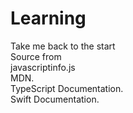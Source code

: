 # Learning  
Take me back to the start  
Source from  
javascriptinfo.js  
MDN.  
TypeScript Documentation.  
Swift Documentation.  